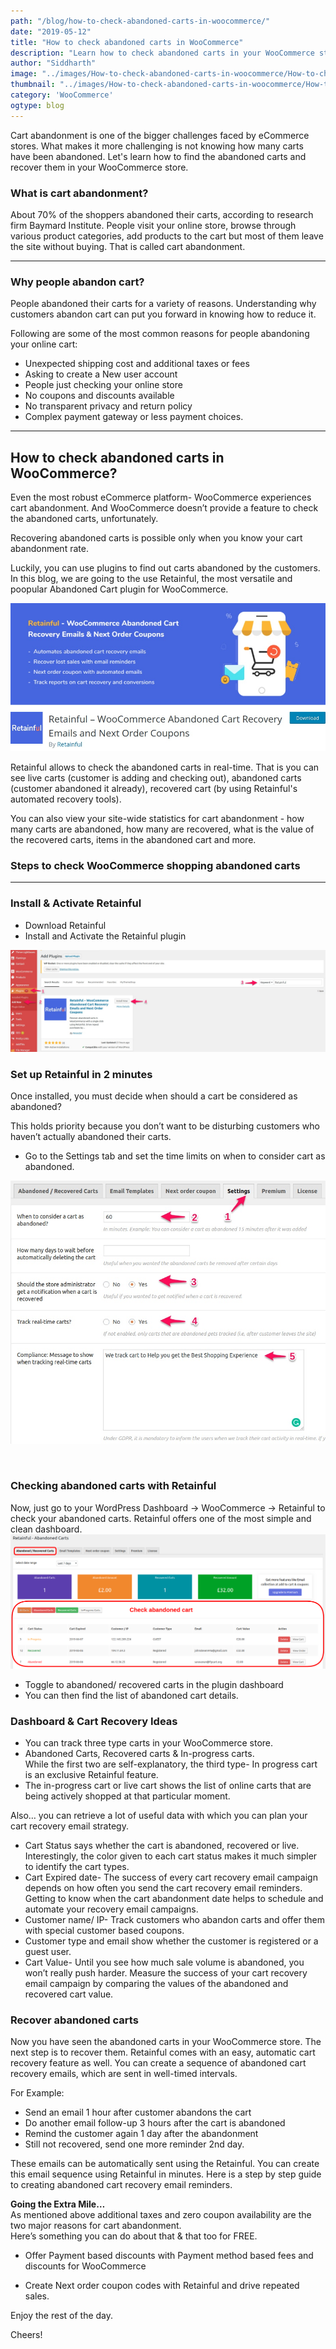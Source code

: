 ```yaml
---
path: "/blog/how-to-check-abandoned-carts-in-woocommerce/"
date: "2019-05-12"
title: "How to check abandoned carts in WooCommerce"
description: "Learn how to check abandoned carts in your WooCommerce store. Capture abandoned carts and recover them by sending automatic reminder emails"
author: "Siddharth"
image: "../images/How-to-check-abandoned-carts-in-woocommerce/How-to-check-abandoned-carts-in-woocommerce.png"
thumbnail: "../images/How-to-check-abandoned-carts-in-woocommerce/How-to-check-abandoned-carts-in-woocommerce.png"
category: 'WooCommerce'
ogtype: blog
---
```


Cart abandonment is one of the bigger challenges faced by eCommerce stores. What makes it more challenging is not knowing how many carts have been abandoned. Let's learn how to find the abandoned carts and recover them in your WooCommerce store.

### What is cart abandonment?

About 70% of the shoppers abandoned their carts, according to research firm Baymard Institute. People visit your online store, browse through various product categories, add products to the cart but most of them leave the site without buying. That is called cart abandonment.

___

### Why people abandon cart?  
People abandoned their carts for a variety of reasons. Understanding why customers abandon cart can put you forward in knowing how to reduce it.

Following are some of the most common reasons for people abandoning your online cart: 
  

- Unexpected shipping cost and additional taxes or fees
- Asking to create a New user account
- People just checking your online store
- No coupons and discounts available
- No transparent privacy and return policy
- Complex payment gateway or less payment choices. 

______
      
## How to check abandoned carts in WooCommerce?

Even the most robust eCommerce platform- WooCommerce experiences cart abandonment. And WooCommerce doesn’t provide a feature to check the abandoned carts, unfortunately. 

Recovering abandoned carts is possible only when you know your cart abandonment rate.

Luckily, you can use plugins to find out carts abandoned by the customers. In this blog, we are going to the use Retainful, the most versatile and poopular Abandoned Cart plugin for WooCommerce.

![Retainful](../images/How-to-check-abandoned-carts-in-woocommerce/retainful.jpeg)

Retainful allows to check the abandoned carts in real-time. That is you can see live carts (customer is adding and checking out), abandoned carts (customer abandoned it already), recovered cart (by using Retainful's automated recovery tools).

You can also view your site-wide statistics for cart abandonment - how many carts are abandoned, how many are recovered, what is the value of the recovered carts, items in the abandoned cart and more.
  
### Steps to check WooCommerce shopping abandoned carts
____

### Install & Activate Retainful       

- <link-text url="https://wordpress.org/plugins/retainful-next-order-coupon-for-woocommerce/advanced/" target="_blank" rel="noopener">Download Retainful</link-text>
- Install and Activate the Retainful plugin

![Retainful Dashboard](../images/How-to-check-abandoned-carts-in-woocommerce/retainfulDashboard.jpeg)

### Set up Retainful in 2 minutes

Once installed, you must decide when should a cart be considered as abandoned?

This holds priority because you don’t want to be disturbing customers who haven’t actually abandoned their carts.
 
-   Go to the Settings tab and set the time limits on when to consider cart as abandoned.       

 
![Retainful Settings](../images/How-to-check-abandoned-carts-in-woocommerce/retainfulSettings.jpeg)

<br>

### Checking abandoned carts with Retainful

Now, just go to your WordPress Dashboard -> WooCommerce -> Retainful to check your abandoned carts. Retainful offers one of the most simple and clean dashboard. 
![Retainful Admin Panel](../images/How-to-check-abandoned-carts-in-woocommerce/AdminDashboard.png)

- Toggle to abandoned/ recovered carts in the plugin dashboard  
- You can then find the list of abandoned cart details.

### Dashboard & Cart Recovery Ideas
- You can track three type carts in your WooCommerce store.
- Abandoned Carts, Recovered carts & In-progress carts.  
    While the first two are self-explanatory, the third type- In progress cart is an exclusive Retainful feature.    
- The in-progress cart or live cart shows the list of online carts that are being actively shopped at that particular moment.   

Also… you can retrieve a lot of useful data with which you can plan your cart recovery email strategy.
- Cart Status says whether the cart is abandoned, recovered or live. Interestingly, the color given to each cart status makes it much simpler to identify the cart types.
- Cart Expired date- The success of every cart recovery email campaign depends on how often you send the cart recovery email reminders. Getting to know when the cart abandonment date helps to <link-text url="https://www.campaignrabbit.com/blog/grow-your-ecommerce-store-with-9-effective-automated-emails" target="_blank" rel="noopener">schedule and automate your recovery email campaigns</link-text>.   
- Customer name/ IP- Track customers who abandon carts and offer them with special <link-text url="https://www.flycart.org/blog/wordpress/how-to-create-a-user-role-specific-coupon-code" rel="noopener" target="_blank">customer based coupons.</link-text>
- Customer type and email show whether the customer is registered or a guest user.
- Cart Value- Until you see how much sale volume is abandoned, you won’t really push harder. Measure the success of your cart recovery email campaign by comparing the values of the abandoned and recovered cart value.

### Recover abandoned carts

Now you have seen the abandoned carts in your WooCommerce store. The next step is to recover them.
Retainful comes with an easy, automatic cart recovery feature as well. You can create a sequence of abandoned cart recovery emails, which are sent in well-timed intervals.

For Example:

- Send an email 1 hour after customer abandons the cart
- Do another email follow-up 3 hours after the cart is abandoned
- Remind the customer again 1 day after the abandonment
- Still not recovered, send one more reminder 2nd day.

These emails can be automatically sent using the Retainful. You can create this email sequence using Retainful in minutes.
<link-text url="https://www.retainful.com/docs/woocommerce/retainful-abandoned-cart-recovery" target="_blank" rel="noopener">Here is a step by step guide to creating abandoned cart recovery email reminders</link-text>.


**Going the Extra Mile…**  
As mentioned above additional taxes and zero coupon availability are the two major reasons for cart abandonment.  
Here’s something you can do about that & that too for FREE.

- Offer Payment based discounts with <link-text url="https://wordpress.org/plugins/woo-payment-method-based-fees-and-discounts/" rel="noopener" target="_blank">Payment method based fees and discounts for WooCommerce</link-text>
    
- <link-text url="https://www.retainful.com/blog/how-to-provide-next-order-coupon-in-woocommerce" rel="noopener" target="_blank">Create Next order coupon codes</link-text>  with Retainful and drive repeated sales.
    
Enjoy the rest of the day.

Cheers!
